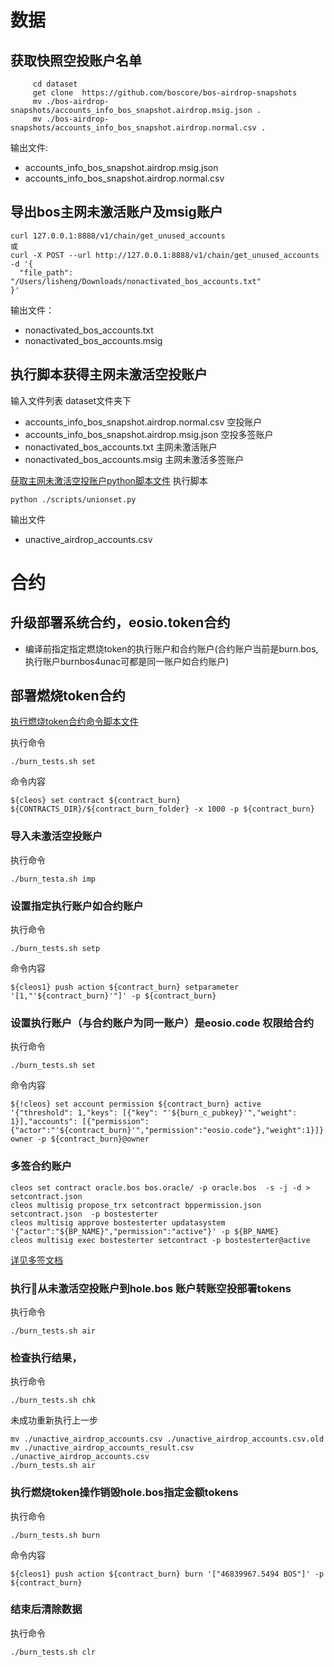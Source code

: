 # 数据
## 获取快照空投账户名单
  
```
     cd dataset
     get clone  https://github.com/boscore/bos-airdrop-snapshots
     mv ./bos-airdrop-snapshots/accounts_info_bos_snapshot.airdrop.msig.json .
     mv ./bos-airdrop-snapshots/accounts_info_bos_snapshot.airdrop.normal.csv .
```    
输出文件:
* accounts_info_bos_snapshot.airdrop.msig.json
* accounts_info_bos_snapshot.airdrop.normal.csv

## 导出bos主网未激活账户及msig账户

```
curl 127.0.0.1:8888/v1/chain/get_unused_accounts 
或
curl -X POST --url http://127.0.0.1:8888/v1/chain/get_unused_accounts  -d '{
  "file_path": "/Users/lisheng/Downloads/nonactivated_bos_accounts.txt"
}'
```

输出文件：
* nonactivated_bos_accounts.txt
* nonactivated_bos_accounts.msig


## 执行脚本获得主网未激活空投账户

输入文件列表 dataset文件夹下
* accounts_info_bos_snapshot.airdrop.normal.csv    空投账户         
* accounts_info_bos_snapshot.airdrop.msig.json        空投多签账户
* nonactivated_bos_accounts.txt       主网未激活账户
* nonactivated_bos_accounts.msig                 主网未激活多签账户  

[获取主网未激活空投账户python脚本文件](https://github.com/boscore/bos.contracts/tree/bos.burn/contracts/bos.burn/scripts/unionset.py)
执行脚本

```
python ./scripts/unionset.py
```
输出文件
* unactive_airdrop_accounts.csv

# 合约
## 升级部署系统合约，eosio.token合约
* 编译前指定指定燃烧token的执行账户和合约账户(合约账户当前是burn.bos,执行账户burnbos4unac可都是同一账户如合约账户)
## 部署燃烧token合约
[执行燃烧token合约命令脚本文件](https://github.com/vlbos/bos.contracts/tree/bos.burn/contracts/bos.burn/scripts/burn_tests.sh)

执行命令
```
./burn_tests.sh set
```

命令内容

```
${cleos} set contract ${contract_burn} ${CONTRACTS_DIR}/${contract_burn_folder} -x 1000 -p ${contract_burn}
```

### 导入未激活空投账户

执行命令
```
./burn_testa.sh imp
```

### 设置指定执行账户如合约账户

执行命令
```
./burn_tests.sh setp
```

命令内容
```
${cleos1} push action ${contract_burn} setparameter '[1,"'${contract_burn}'"]' -p ${contract_burn}
```

### 设置执行账户（与合约账户为同一账户）是eosio.code 权限给合约
执行命令
```
./burn_tests.sh set
```

命令内容
```
${!cleos} set account permission ${contract_burn} active '{"threshold": 1,"keys": [{"key": "'${burn_c_pubkey}'","weight": 1}],"accounts": [{"permission":{"actor":"'${contract_burn}'","permission":"eosio.code"},"weight":1}]}' owner -p ${contract_burn}@owner
```

### 多签合约账户

```
cleos set contract oracle.bos bos.oracle/ -p oracle.bos  -s -j -d > setcontract.json
cleos multisig propose_trx setcontract bppermission.json  setcontract.json  -p bostesterter
cleos multisig approve bostesterter updatasystem '{"actor":"${BP_NAME}","permission":"active"}' -p ${BP_NAME}
cleos multisig exec bostesterter setcontract -p bostesterter@active
```
[详见多签文档](https://github.com/boscore/Documentation/blob/master/Oracle/BOS_Oracle_Deployment.md#22-create-msig)
### 执行从未激活空投账户到hole.bos 账户转账空投部署tokens
执行命令
```
./burn_tests.sh air
```

### 检查执行结果，
执行命令
```
./burn_tests.sh chk
```
未成功重新执行上一步
```
mv ./unactive_airdrop_accounts.csv ./unactive_airdrop_accounts.csv.old
mv ./unactive_airdrop_accounts_result.csv ./unactive_airdrop_accounts.csv
./burn_tests.sh air
```

### 执行燃烧token操作销毁hole.bos指定金额tokens
执行命令
```
./burn_tests.sh burn
```

命令内容
```
${cleos1} push action ${contract_burn} burn '["46839967.5494 BOS"]' -p ${contract_burn}
```

### 结束后清除数据

执行命令
```
./burn_tests.sh clr
```
